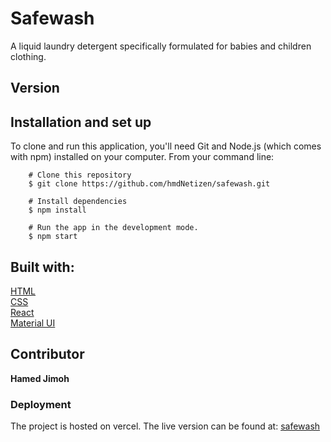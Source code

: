 # Safewash

A liquid laundry detergent specifically formulated for babies and children clothing.

## Version

## Installation and set up

To clone and run this application, you'll need Git and Node.js (which comes with npm) installed on your computer. From your command line:

```
    # Clone this repository
    $ git clone https://github.com/hmdNetizen/safewash.git

    # Install dependencies
    $ npm install

    # Run the app in the development mode.
    $ npm start
```

## Built with:

[HTML](https://html.spec.whatwg.org)  
[CSS](https://www.w3.org/Style/CSS/Overview.en.html)  
[React](https://reactjs.org)  
[Material UI](https://material-ui.com)

## Contributor

**Hamed Jimoh**

### Deployment

The project is hosted on vercel. The live version can be found at: [safewash](https://safewash.vercel.app "safewash")

